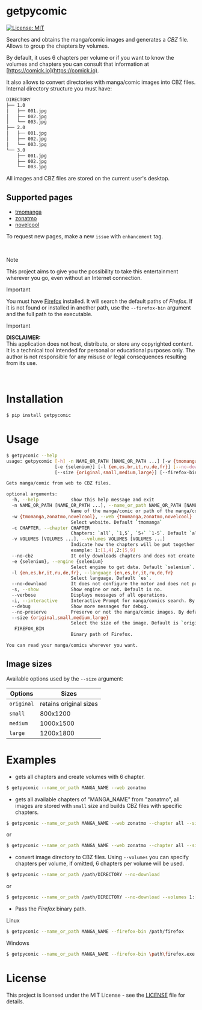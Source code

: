 # getpycomic

[![License: MIT](https://img.shields.io/badge/License-MIT-yellow.svg)](LICENSE)

Searches and obtains the manga/comic images and generates a *CBZ* file. Allows to group the chapters by volumes.

By default, it uses 6 chapters per volume or if you want to know the volumes and chapters you can consult that information at [https://comick.io](https://comick.io).

It also allows to convert directories with manga/comic images into CBZ files. Internal directory structure you must have:

```bash
DIRECTORY
├── 1.0
│   ├── 001.jpg
│   ├── 002.jpg
│   └── 003.jpg
├── 2.0
│   ├── 001.jpg
│   ├── 002.jpg
│   └── 003.jpg
└── 3.0
    ├── 001.jpg
    ├── 002.jpg
    └── 003.jpg
```

All images and CBZ files are stored on the current user's desktop.

## Supported pages

- [tmomanga](https://tmomanga.com/)
- [zonatmo](https://zonatmo.com/)
- [novelcool](https://novelcool.com/)

To request new pages, make a new `issue` with `enhancement` tag.

<br>

> [!NOTE]
> This project aims to give you the possibility to take this entertainment wherever you go, even without an Internet connection.

> [!IMPORTANT]
> You must have [Firefox](https://www.mozilla.org/) installed.
It will search the default paths of *Firefox*. If it is not found or installed in another path, use the `--firefox-bin` argument and the full path to the executable.

> [!IMPORTANT]
> **DISCLAIMER:**  
> This application does not host, distribute, or store any copyrighted content.
> It is a technical tool intended for personal or educational purposes only.
> The author is not responsible for any misuse or legal consequences resulting from its use.


<br>

# Installation

```bash
$ pip install getpycomic
```


# Usage

```bash
$ getpycomic --help
usage: getpycomic [-h] -n NAME_OR_PATH [NAME_OR_PATH ...] [-w {tmomanga,zonatmo,novelcool}] [-c CHAPTER] [-v VOLUMES [VOLUMES ...]] [--no-cbz]
                  [-e {selenium}] [-l {en,es,br,it,ru,de,fr}] [--no-download] [-s] [--verbose] [-i] [--debug] [--no-preserve]
                  [--size {original,small,medium,large}] [--firefox-bin FIREFOX_BIN]

Gets manga/comic from web to CBZ files.

optional arguments:
  -h, --help            show this help message and exit
  -n NAME_OR_PATH [NAME_OR_PATH ...], --name_or_path NAME_OR_PATH [NAME_OR_PATH ...]
                        Name of the manga/comic or path of the manga/comic downloaded
  -w {tmomanga,zonatmo,novelcool}, --web {tmomanga,zonatmo,novelcool}
                        Select website. Default `tmomanga`
  -c CHAPTER, --chapter CHAPTER
                        Chapters: `all`, `1,5`, `5+` `1-5`. Default `all`.
  -v VOLUMES [VOLUMES ...], --volumes VOLUMES [VOLUMES ...]
                        Indicate how the chapters will be put together by volume in the CBZ file. By default, each volume has `6` chapters. For
                        example: 1:[1,4],2:[5,9]
  --no-cbz              It only downloads chapters and does not create CBZ files.
  -e {selenium}, --engine {selenium}
                        Select engine to get data. Default `selenium`.
  -l {en,es,br,it,ru,de,fr}, --language {en,es,br,it,ru,de,fr}
                        Select language. Default `es`.
  --no-download         It does not configure the motor and does not prepare it.
  -s, --show            Show engine or not. Default is no.
  --verbose             Displays messages of all operations.
  -i, --interactive     Interactive Prompt for manga/comics search. By default the first item found is used.
  --debug               Show more messages for debug.
  --no-preserve         Preserve or not the manga/comic images. By default the images are preserved.
  --size {original,small,medium,large}
                        Select the size of the image. Default is `original`.
   FIREFOX_BIN
                        Binary path of Firefox.

You can read your manga/comics wherever you want.
```

## Image sizes

Available options used by the `--size` argument:

| Options | Sizes |
|-|-|
| `original` | retains original sizes |
| `small` | 800x1200 |
| `medium` | 1000x1500 |
| `large` | 1200x1800 |


# Examples

* gets all chapters and create volumes with 6 chapter.

```bash
$ getpycomic --name_or_path MANGA_NAME --web zonatmo
```

* gets all available chapters of "MANGA_NAME" from "zonatmo", all images are stored with `small` size and builds CBZ files with specific chapters.

```bash
$ getpycomic --name_or_path MANGA_NAME --web zonatmo --chapter all --size small --volumes 1: [1, 15],2: [16, 30],3: [31, 45]
```
or
```bash
$ getpycomic --name_or_path MANGA_NAME --web zonatmo --chapter all --size small --volumes 1:[1,15],2:[16,30],3:[31,45]
```

* convert image directory to CBZ files. Using `--volumes` you can specify chapters per volume, if omitted, 6 chapters per volume will be used.

```bash
$ getpycomic --name_or_path /path/DIRECTORY --no-download
```
or
```bash
$ getpycomic --name_or_path /path/DIRECTORY --no-download --volumes 1:[1,3]
```

* Pass the *Firefox* binary path.

Linux
```bash
$ getpycomic --name_or_path MANGA_NAME --firefox-bin /path/firefox
```

Windows

```bash
$ getpycomic --name_or_path MANGA_NAME --firefox-bin \path\firefox.exe
```


# License

This project is licensed under the MIT License - see the [LICENSE](LICENSE) file for details.
